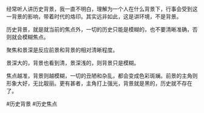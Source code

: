 
经常听人讲历史背景，我一直不明白，理解为一个人在什么背景下，行事会受到这一背景的影响，带着时代的烙印。其实远非如此，这是讲环境，不是背景。

历史背景，就是就当前的焦点外，一切的历史只能是模糊的，也不要清晰准确，否则就会模糊焦点。

聚焦和景深是反应前景和背景的相对清晰程度。

景深大的，背景也看到清，景深浅的，则背景只是模糊。

焦点越准，背景则越模糊，一切的丑陋和杂乱，都会变成色彩斑斓。前景的主角则形象大好，无比靓丽。更有甚者，主角打上强光，背景就是黑的，历史就不存在了。

#历史背景
#历史焦点


